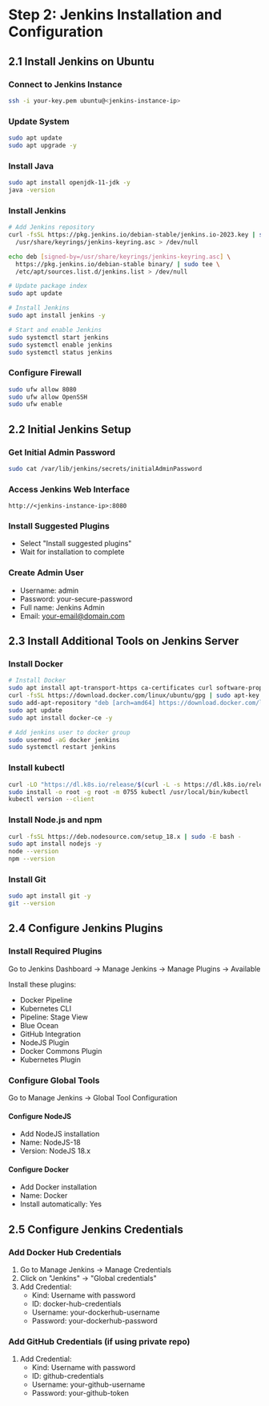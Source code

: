 # Step 2: Jenkins Installation and Configuration

## 2.1 Install Jenkins on Ubuntu

### Connect to Jenkins Instance
```bash
ssh -i your-key.pem ubuntu@<jenkins-instance-ip>
```

### Update System
```bash
sudo apt update
sudo apt upgrade -y
```

### Install Java
```bash
sudo apt install openjdk-11-jdk -y
java -version
```

### Install Jenkins
```bash
# Add Jenkins repository
curl -fsSL https://pkg.jenkins.io/debian-stable/jenkins.io-2023.key | sudo tee \
  /usr/share/keyrings/jenkins-keyring.asc > /dev/null

echo deb [signed-by=/usr/share/keyrings/jenkins-keyring.asc] \
  https://pkg.jenkins.io/debian-stable binary/ | sudo tee \
  /etc/apt/sources.list.d/jenkins.list > /dev/null

# Update package index
sudo apt update

# Install Jenkins
sudo apt install jenkins -y

# Start and enable Jenkins
sudo systemctl start jenkins
sudo systemctl enable jenkins
sudo systemctl status jenkins
```

### Configure Firewall
```bash
sudo ufw allow 8080
sudo ufw allow OpenSSH
sudo ufw enable
```

## 2.2 Initial Jenkins Setup

### Get Initial Admin Password
```bash
sudo cat /var/lib/jenkins/secrets/initialAdminPassword
```

### Access Jenkins Web Interface
```
http://<jenkins-instance-ip>:8080
```

### Install Suggested Plugins
- Select "Install suggested plugins"
- Wait for installation to complete

### Create Admin User
- Username: admin
- Password: your-secure-password
- Full name: Jenkins Admin
- Email: your-email@domain.com

## 2.3 Install Additional Tools on Jenkins Server

### Install Docker
```bash
# Install Docker
sudo apt install apt-transport-https ca-certificates curl software-properties-common -y
curl -fsSL https://download.docker.com/linux/ubuntu/gpg | sudo apt-key add -
sudo add-apt-repository "deb [arch=amd64] https://download.docker.com/linux/ubuntu $(lsb_release -cs) stable"
sudo apt update
sudo apt install docker-ce -y

# Add jenkins user to docker group
sudo usermod -aG docker jenkins
sudo systemctl restart jenkins
```

### Install kubectl
```bash
curl -LO "https://dl.k8s.io/release/$(curl -L -s https://dl.k8s.io/release/stable.txt)/bin/linux/amd64/kubectl"
sudo install -o root -g root -m 0755 kubectl /usr/local/bin/kubectl
kubectl version --client
```

### Install Node.js and npm
```bash
curl -fsSL https://deb.nodesource.com/setup_18.x | sudo -E bash -
sudo apt install nodejs -y
node --version
npm --version
```

### Install Git
```bash
sudo apt install git -y
git --version
```

## 2.4 Configure Jenkins Plugins

### Install Required Plugins
Go to Jenkins Dashboard → Manage Jenkins → Manage Plugins → Available

Install these plugins:
- Docker Pipeline
- Kubernetes CLI
- Pipeline: Stage View
- Blue Ocean
- GitHub Integration
- NodeJS Plugin
- Docker Commons Plugin
- Kubernetes Plugin

### Configure Global Tools
Go to Manage Jenkins → Global Tool Configuration

#### Configure NodeJS
- Add NodeJS installation
- Name: NodeJS-18
- Version: NodeJS 18.x

#### Configure Docker
- Add Docker installation
- Name: Docker
- Install automatically: Yes

## 2.5 Configure Jenkins Credentials

### Add Docker Hub Credentials
1. Go to Manage Jenkins → Manage Credentials
2. Click on "Jenkins" → "Global credentials"
3. Add Credential:
   - Kind: Username with password
   - ID: docker-hub-credentials
   - Username: your-dockerhub-username
   - Password: your-dockerhub-password

### Add GitHub Credentials (if using private repo)
1. Add Credential:
   - Kind: Username with password
   - ID: github-credentials
   - Username: your-github-username
   - Password: your-github-token